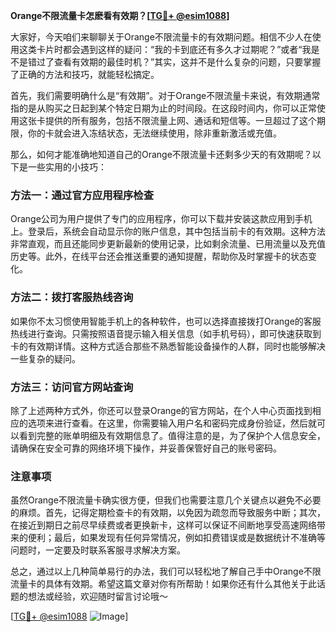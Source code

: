 **Orange不限流量卡怎麽看有效期？[[TG💪+ @esim1088](https://t.me/s/esim1088)]**

大家好，今天咱们来聊聊关于Orange不限流量卡的有效期问题。相信不少人在使用这类卡片时都会遇到这样的疑问：“我的卡到底还有多久才过期呢？”或者“我是不是错过了查看有效期的最佳时机？”其实，这并不是什么复杂的问题，只要掌握了正确的方法和技巧，就能轻松搞定。

首先，我们需要明确什么是“有效期”。对于Orange不限流量卡来说，有效期通常指的是从购买之日起到某个特定日期为止的时间段。在这段时间内，你可以正常使用这张卡提供的所有服务，包括不限流量上网、通话和短信等。一旦超过了这个期限，你的卡就会进入冻结状态，无法继续使用，除非重新激活或充值。

那么，如何才能准确地知道自己的Orange不限流量卡还剩多少天的有效期呢？以下是一些实用的小技巧：

### 方法一：通过官方应用程序检查

Orange公司为用户提供了专门的应用程序，你可以下载并安装这款应用到手机上。登录后，系统会自动显示你的账户信息，其中包括当前卡的有效期。这种方法非常直观，而且还能同步更新最新的使用记录，比如剩余流量、已用流量以及充值历史等。此外，在线平台还会推送重要的通知提醒，帮助你及时掌握卡的状态变化。

### 方法二：拨打客服热线咨询

如果你不太习惯使用智能手机上的各种软件，也可以选择直接拨打Orange的客服热线进行查询。只需按照语音提示输入相关信息（如手机号码），即可快速获取到卡的有效期详情。这种方式适合那些不熟悉智能设备操作的人群，同时也能够解决一些复杂的疑问。

### 方法三：访问官方网站查询

除了上述两种方式外，你还可以登录Orange的官方网站，在个人中心页面找到相应的选项来进行查看。在这里，你需要输入用户名和密码完成身份验证，然后就可以看到完整的账单明细及有效期信息了。值得注意的是，为了保护个人信息安全，请确保在安全可靠的网络环境下操作，并妥善保管好自己的账号密码。

### 注意事项

虽然Orange不限流量卡确实很方便，但我们也需要注意几个关键点以避免不必要的麻烦。首先，记得定期检查卡的有效期，以免因为疏忽而导致服务中断；其次，在接近到期日之前尽早续费或者更换新卡，这样可以保证不间断地享受高速网络带来的便利；最后，如果发现有任何异常情况，例如扣费错误或是数据统计不准确等问题时，一定要及时联系客服寻求解决方案。

总之，通过以上几种简单易行的办法，我们可以轻松地了解自己手中Orange不限流量卡的具体有效期。希望这篇文章对你有所帮助！如果你还有什么其他关于此话题的想法或经验，欢迎随时留言讨论哦～

[[TG💪+ @esim1088](https://t.me/s/esim1088) ![Image](https://i.postimg.cc/4NQfJmqS/Snipaste-2025-05-13-00-14-12.png)]